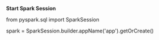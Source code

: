 **Start Spark Session**

from pyspark.sql import SparkSession

spark = SparkSession.builder.appName('app').getOrCreate()
